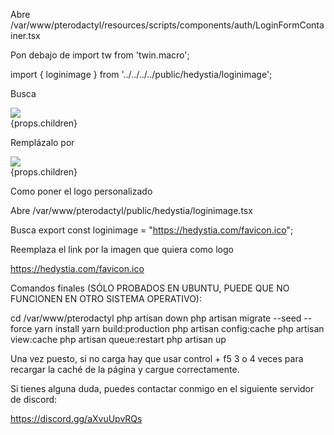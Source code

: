 Abre /var/www/pterodactyl/resources/scripts/components/auth/LoginFormContainer.tsx

Pon debajo de import tw from 'twin.macro';

import { loginimage } from '../../../../public/hedystia/loginimage';

Busca

<Form {...props} ref={ref}>
            <div css={tw`md:flex w-full bg-white shadow-lg rounded-lg p-6 md:pl-0 mx-1`}>
                <div css={tw`flex-none select-none mb-6 md:mb-0 self-center`}>
                    <img src={'/assets/svgs/pterodactyl.svg'} css={tw`block w-48 md:w-64 mx-auto`}/>
                </div>
                <div css={tw`flex-1`}>
                    {props.children}
                </div>
            </div>
        </Form>

Remplázalo por

<Form {...props} ref={ref}>
            <div css={tw`md:flex w-full bg-white shadow-lg rounded-lg p-6 md:pl-0 mx-1`}>
                <div css={tw`flex-none select-none mb-6 md:mb-0 self-center`}>
                    <img src={loginimage} css={tw`block w-48 md:w-64 mx-auto`}/>
                </div>
                <div css={tw`flex-1`}>
                    {props.children}
                </div>
            </div>
        </Form>

Como poner el logo personalizado

Abre /var/www/pterodactyl/public/hedystia/loginimage.tsx

Busca
export const loginimage = "https://hedystia.com/favicon.ico";

Reemplaza el link por la imagen que quiera como logo

https://hedystia.com/favicon.ico

Comandos finales (SÓLO PROBADOS EN UBUNTU, PUEDE QUE NO FUNCIONEN EN OTRO SISTEMA OPERATIVO):

cd /var/www/pterodactyl
php artisan down
php artisan migrate --seed --force
yarn install
yarn build:production
php artisan config:cache
php artisan view:cache
php artisan queue:restart
php artisan up

Una vez puesto, si no carga hay que usar control + f5 3 o 4 veces para recargar la caché de la página y cargue correctamente.

Si tienes alguna duda, puedes contactar conmigo en el siguiente servidor de discord:

https://discord.gg/aXvuUpvRQs
